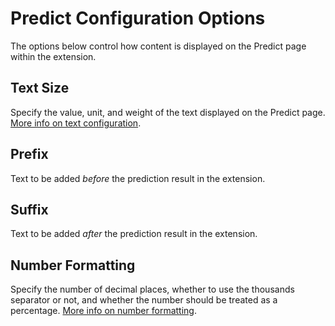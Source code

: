 # Predict Configuration Options

The options below control how content is displayed on the Predict page within the extension.

## Text Size

Specify the value, unit, and weight of the text displayed on the Predict page. [More info on text configuration](../shared/text-config.md).

## Prefix

Text to be added _before_ the prediction result in the extension.

## Suffix

Text to be added _after_ the prediction result in the extension.

## Number Formatting

Specify the number of decimal places, whether to use the thousands separator or not, and whether the number should be treated as a percentage. [More info on number formatting](../shared/number-formatting.md).